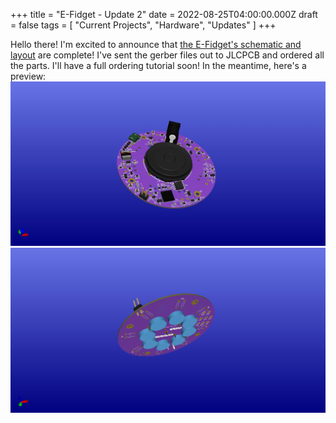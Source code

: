 +++
title = "E-Fidget - Update 2"
date = 2022-08-25T04:00:00.000Z
draft = false
tags = [ "Current Projects", "Hardware", "Updates" ]
+++

Hello there! I'm excited to announce that [the E-Fidget's schematic and layout](https://github.com/2231puppy/E-Fidget) are complete!
I've sent the gerber files out to JLCPCB and ordered all the parts. I'll have a full ordering tutorial soon! In the meantime, here's
a preview:
![3D render of the front of the E-Fidget printed circuit board](./images/E-Fidget-Front.jpg)
![3D render of the Back of the E-Fidget printed circuit board](./images/E-Fidget-Back.jpg)
